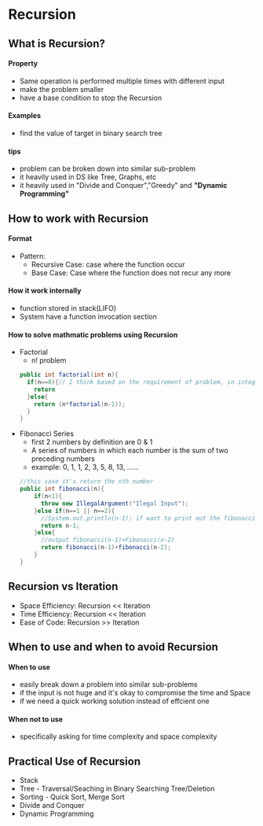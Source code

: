 # Recursion

## What is Recursion?
#### Property
* Same operation is performed multiple times with different input
* make the problem smaller
* have a base condition to stop the Recursion

#### Examples
* find the value of target in binary search tree

#### tips
* problem can be broken down into similar sub-problem
* it heavily used in DS like Tree, Graphs, etc
* it heavily used in "Divide and Conquer","Greedy" and **"Dynamic Programming"**

##  How to work with Recursion
#### Format
* Pattern:
  - Recursive Case: case where the function occur
  - Base Case: Case where the function does not recur any more

#### How it work internally
* function stored in stack(LIFO)
* System have a function invocation section

#### How to solve mathmatic problems using Recursion
* Factorial
  - n! problem
  ```java
  public int factorial(int n){
    if(n==0){// I think based on the requirement of problem, in integer case, this base case could be n<1
      return
    }else{
      return (n*factorial(n-1));
    }
  }
  ```
* Fibonacci Series
  - first 2 numbers by definition are 0 & 1
  - A series of numbers in which each number is the sum of two preceding numbers
  - example: 0, 1, 1, 2, 3, 5, 8, 13, ......
  ```java
  //this case it's return the nth number
  public int fibonacci(n){
      if(n<1){
        throw new IllegalArgument("Ilegal Input");
      }else if(n==1 || n==2){
        //System.out.println(n-1); if want to print out the fibonacci series, starts with 0 and 1
        return n-1;
      }else{
        //output fibonacci(n-1)+Fibonacci(n-2)
        return fibonacci(n-1)+fibonacci(n-2);
      }
  }
  ```
## Recursion vs Iteration
* Space Efficiency: Recursion << Iteration
* Time Efficiency: Recursion << Iteration
* Ease of Code: Recursion >> Iteration

## When to use and when to avoid Recursion
#### When to use
* easily break down a problem into similar sub-problems
* if the input is not huge and it's okay to compromise the time and Space
* if we need a quick working solution instead of effcient one
#### When not to use
* specifically asking for time complexity and space complexity

## Practical Use of Recursion
* Stack
* Tree - Traversal/Seaching in Binary Searching Tree/Deletion
* Sorting - Quick Sort, Merge Sort
* Divide and Conquer
* Dynamic Programming
